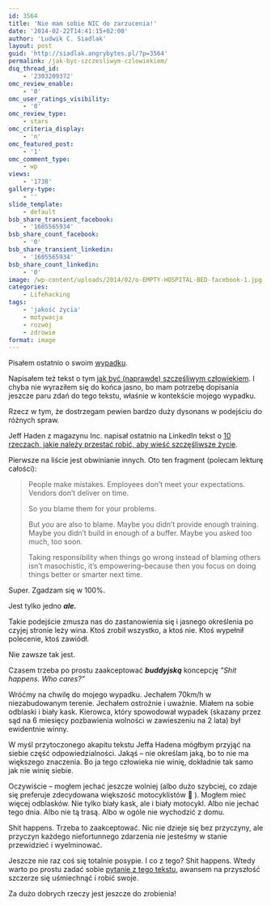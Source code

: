 ```yaml
---
id: 3564
title: 'Nie mam sobie NIC do zarzucenia!'
date: '2014-02-22T14:41:15+02:00'
author: 'Ludwik C. Siadlak'
layout: post
guid: 'http://siadlak.angrybytes.pl/?p=3564'
permalink: /jak-byc-szczesliwym-czlowiekiem/
dsq_thread_id:
    - '2303209372'
omc_review_enable:
    - '0'
omc_user_ratings_visibility:
    - '0'
omc_review_type:
    - stars
omc_criteria_display:
    - 'n'
omc_featured_post:
    - '1'
omc_comment_type:
    - wp
views:
    - '1738'
gallery-type:
    - ''
slide_template:
    - default
bsb_share_transient_facebook:
    - '1605565934'
bsb_share_count_facebook:
    - '0'
bsb_share_transient_linkedin:
    - '1605565934'
bsb_share_count_linkedin:
    - '0'
image: /wp-content/uploads/2014/02/o-EMPTY-HOSPITAL-BED-facebook-1.jpg
categories:
    - Lifehacking
tags:
    - 'jakość życia'
    - motywacja
    - rozwój
    - zdrowie
format: image
---
```


Pisałem ostatnio o swoim [wypadku](http://personaldevelopment.pl/pasja/motocykle/wypadki-motocyklowe/ "Die, Ludwik, die!").

Napisałem też tekst o tym [jak być (naprawdę) szczęśliwym człowiekiem](http://personaldevelopment.pl/personal-development/pewnosc-siebie/jak-byc-szczesliwym/ "To niemożliwe, żeby tak żyć"). I chyba nie wyraziłem się do końca jasno, bo mam potrzebę dopisania jeszcze paru zdań do tego tekstu, właśnie w kontekście mojego wypadku.

Rzecz w tym, że dostrzegam pewien bardzo duży dysonans w podejściu do różnych spraw.

Jeff Haden z magazynu Inc. napisał ostatnio na LinkedIn tekst o [10 rzeczach, jakie należy przestać robić, aby wieść szczęśliwsze życie](https://www.linkedin.com/pulse/20140221130255-20017018-live-happier-ten-things-to-stop-doing-right-now).

Pierwsze na liście jest obwinianie innych. Oto ten fragment (polecam lekturę całości):

> People make mistakes. Employees don’t meet your expectations. Vendors don’t deliver on time.
> 
> So you blame them for your problems.
> 
> But *you* are also to blame. Maybe you didn’t provide enough training. Maybe you didn’t build in enough of a buffer. Maybe you asked too much, too soon.
> 
> Taking responsibility when things go wrong instead of blaming others isn’t masochistic, it’s empowering–because then you focus on doing things better or smarter next time.

Super. Zgadzam się w 100%.

Jest tylko jedno ***ale.***

Takie podejście zmusza nas do zastanowienia się i jasnego określenia po czyjej stronie leży wina. Ktoś zrobił wszystko, a ktoś nie. Ktoś wypełnił polecenie, ktoś zawiódł.

Nie zawsze tak jest.

Czasem trzeba po prostu zaakceptować ***buddyjską*** koncepcję *“Shit happens. Who cares?”*

Wróćmy na chwilę do mojego wypadku. Jechałem 70km/h w niezabudowanym terenie. Jechałem ostrożnie i uważnie. Miałem na sobie odblaski i biały kask. Kierowca, który spowodował wypadek (skazany przez sąd na 6 miesięcy pozbawienia wolności w zawieszeniu na 2 lata) był ewidentnie winny.

W myśl przytoczonego akapitu tekstu Jeffa Hadena mógłbym przyjąć na siebie część odpowiedzialności. Jakąś – nie określam jaką, bo to nie ma większego znaczenia. Bo ja tego człowieka nie winię, dokładnie tak samo jak nie winię siebie.

Oczywiście – mogłem jechać jeszcze wolniej (albo dużo szybciej, co zdaje się preferuje zdecydowana większość motocyklistów 🙂 ). Mogłem mieć więcej odblasków. Nie tylko biały kask, ale i biały motocykl. Albo nie jechać tego dnia. Albo nie tą trasą. Albo w ogóle nie wychodzić z domu.

Shit happens. Trzeba to zaakceptować. Nic nie dzieje się bez przyczyny, ale przyczyn każdego niefortunnego zdarzenia nie jesteśmy w stanie przewidzieć i wyelminować.

Jeszcze nie raz coś się totalnie posypie. I co z tego? Shit happens. Wtedy warto po prostu zadać sobie [pytanie z tego tekstu](http://personaldevelopment.pl/personal-development/pewnosc-siebie/jak-byc-szczesliwym/ "To niemożliwe, żeby tak żyć"), awansem na przyszłość szczerze się uśmiechnąć i robić swoje.

Za dużo dobrych rzeczy jest jeszcze do zrobienia!